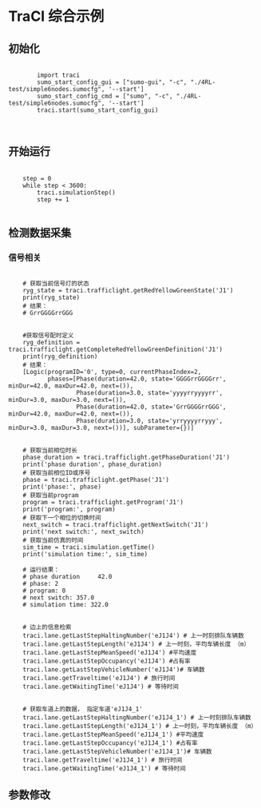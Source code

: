 # TraCI 综合示例

## 初始化

<div class="codehilite">
    <pre>
        <code class="language-python">
        import traci
        sumo_start_config_gui = ["sumo-gui", "-c", "./4RL-test/simple6nodes.sumocfg", '--start']
        sumo_start_config_cmd = ["sumo", "-c", "./4RL-test/simple6nodes.sumocfg", '--start']
        traci.start(sumo_start_config_gui)
        </code>
	</pre>
</div>



## 开始运行

<pre>
    <code>
    step = 0
	while step < 3600:
        traci.simulationStep()
        step += 1
    </code>
</pre>

## 检测数据采集

### 信号相关
<pre><code>
    # 获取当前信号灯的状态
    ryg_state = traci.trafficlight.getRedYellowGreenState('J1')
    print(ryg_state)
    # 结果：
    # GrrGGGGrrGGG
</code></pre>
<pre><code>
    #获取信号配时定义
    ryg_definition = traci.trafficlight.getCompleteRedYellowGreenDefinition('J1')
    print(ryg_definition)
    # 结果：
    [Logic(programID='0', type=0, currentPhaseIndex=2,
           phases=[Phase(duration=42.0, state='GGGGrrGGGGrr', minDur=42.0, maxDur=42.0, next=()),
                   Phase(duration=3.0, state='yyyyrryyyyrr', minDur=3.0, maxDur=3.0, next=()),
                   Phase(duration=42.0, state='GrrGGGGrrGGG', minDur=42.0, maxDur=42.0, next=()),
                   Phase(duration=3.0, state='yrryyyyrryyy', minDur=3.0, maxDur=3.0, next=())], subParameter={})]
</code></pre>      
<pre><code>
    # 获取当前相位时长
    phase_duration = traci.trafficlight.getPhaseDuration('J1')
    print('phase duration', phase_duration)
    # 获取当前相位ID或序号
    phase = traci.trafficlight.getPhase('J1')
    print('phase:', phase)
    # 获取当前program
    program = traci.trafficlight.getProgram('J1')
    print('program:', program)
    # 获取下一个相位的切换时间
    next_switch = traci.trafficlight.getNextSwitch('J1')
    print('next switch:', next_switch)
    # 获取当前仿真的时间
    sim_time = traci.simulation.getTime()
    print('simulation time:', sim_time)
    
    # 运行结果：
    # phase duration     42.0
    # phase: 2
    # program: 0
    # next switch: 357.0
    # simulation time: 322.0
</code></pre>    
<pre><code>
    # 边上的信息检索
    traci.lane.getLastStepHaltingNumber('eJ1J4') # 上一时刻排队车辆数
    traci.lane.getLastStepLength('eJ1J4') # 上一时刻，平均车辆长度 （m）
    traci.lane.getLastStepMeanSpeed('eJ1J4') #平均速度
    traci.lane.getLastStepOccupancy('eJ1J4') #占有率
    traci.lane.getLastStepVehicleNumber('eJ1J4')# 车辆数
    traci.lane.getTraveltime('eJ1J4') # 旅行时间
    traci.lane.getWaitingTime('eJ1J4') # 等待时间
</code></pre>
<pre><code>
    # 获取车道上的数据， 指定车道'eJ1J4_1'
    traci.lane.getLastStepHaltingNumber('eJ1J4_1') # 上一时刻排队车辆数
    traci.lane.getLastStepLength('eJ1J4_1') # 上一时刻，平均车辆长度 （m）
    traci.lane.getLastStepMeanSpeed('eJ1J4_1') #平均速度
    traci.lane.getLastStepOccupancy('eJ1J4_1') #占有率
    traci.lane.getLastStepVehicleNumber('eJ1J4_1')# 车辆数
    traci.lane.getTraveltime('eJ1J4_1') # 旅行时间
    traci.lane.getWaitingTime('eJ1J4_1') # 等待时间
</code></pre>
## 参数修改

